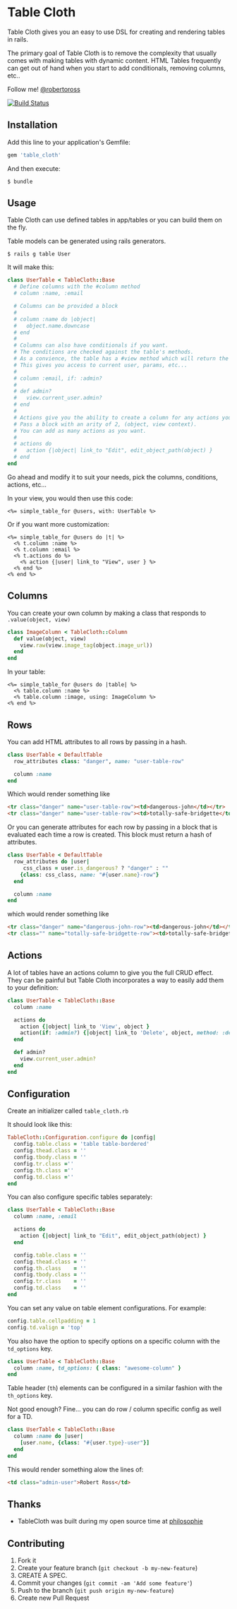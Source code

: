 # Table Cloth

Table Cloth gives you an easy to use DSL for creating and rendering tables in rails.

The primary goal of Table Cloth is to remove the complexity that usually comes with making tables with dynamic content.
HTML Tables frequently can get out of hand when you start to add conditionals, removing columns, etc..

Follow me! [@robertoross](http://twitter.com/robertoross)

[![Build Status](https://travis-ci.org/bobbytables/table_cloth.png)](https://travis-ci.org/bobbytables/table_cloth)

## Installation

Add this line to your application's Gemfile:

```ruby
gem 'table_cloth'
```

And then execute:

    $ bundle

## Usage

Table Cloth can use defined tables in app/tables or you can build them on the fly.


Table models can be generated using rails generators.

```
$ rails g table User
```

It will make this:

```ruby
class UserTable < TableCloth::Base
  # Define columns with the #column method
  # column :name, :email

  # Columns can be provided a block
  #
  # column :name do |object|
  #   object.name.downcase
  # end
  #
  # Columns can also have conditionals if you want.
  # The conditions are checked against the table's methods.
  # As a convience, the table has a #view method which will return the current view context.
  # This gives you access to current user, params, etc...
  #
  # column :email, if: :admin?
  #
  # def admin?
  #   view.current_user.admin?
  # end
  #
  # Actions give you the ability to create a column for any actions you'd like to provide.
  # Pass a block with an arity of 2, (object, view context).
  # You can add as many actions as you want.
  #
  # actions do
  #   action {|object| link_to "Edit", edit_object_path(object) }
  # end
end
```

Go ahead and modify it to suit your needs, pick the columns, conditions, actions, etc...

In your view, you would then use this code:

```erb
<%= simple_table_for @users, with: UserTable %>
```

Or if you want more customization:

```erb
<%= simple_table_for @users do |t| %>
  <% t.column :name %>
  <% t.column :email %>
  <% t.actions do %>
    <% action {|user| link_to "View", user } %>
  <% end %>
<% end %>
```

## Columns

You can create your own column by making a class that responds to ```.value(object, view)```

```ruby
class ImageColumn < TableCloth::Column
  def value(object, view)
    view.raw(view.image_tag(object.image_url))
  end
end
```

In your table:

```erb
<%= simple_table_for @users do |table| %>
  <% table.column :name %>
  <% table.column :image, using: ImageColumn %>
<% end %>
```

## Rows

You can add HTML attributes to all rows by passing in a hash.

```ruby
class UserTable < DefaultTable
  row_attributes class: "danger", name: "user-table-row"

  column :name
end
```
Which would render something like

```html
<tr class="danger" name="user-table-row"><td>dangerous-john</td></tr>
<tr class="danger" name="user-table-row"><td>totally-safe-bridgette</td></tr>
```

Or you can generate attributes for each row by passing in a block that is evaluated each time a row is created. This block must return a hash of attributes.

```ruby
class UserTable < DefaultTable
  row_attributes do |user|
     css_class = user.is_dangerous? ? "danger" : ""
    {class: css_class, name: "#{user.name}-row"}
  end

  column :name
end
```

which would render something like

```html
<tr class="danger" name="dangerous-john-row"><td>dangerous-john</td></tr>
<tr class="" name="totally-safe-bridgette-row"><td>totally-safe-bridgette</td></tr>
```

## Actions

A lot of tables have an actions column to give you the full CRUD effect. They can be painful but Table Cloth incorporates a way to easily add them to your definition:

```ruby
class UserTable < TableCloth::Base
  column :name

  actions do
    action {|object| link_to 'View', object }
    action(if: :admin?) {|object| link_to 'Delete', object, method: :delete }
  end

  def admin?
    view.current_user.admin?
  end
end
```


## Configuration

Create an initializer called ```table_cloth.rb```

It should look like this:

```ruby
TableCloth::Configuration.configure do |config|
  config.table.class = 'table table-bordered'
  config.thead.class = ''
  config.tbody.class = ''
  config.tr.class =''
  config.th.class =''
  config.td.class =''
end
```

You can also configure specific tables separately:

```ruby
class UserTable < TableCloth::Base
  column :name, :email

  actions do
    action {|object| link_to "Edit", edit_object_path(object) }
  end

  config.table.class = ''
  config.thead.class = ''
  config.th.class    = ''
  config.tbody.class = ''
  config.tr.class    = ''
  config.td.class    = ''
end
```

You can set any value on table element configurations. For example:

```ruby
config.table.cellpadding = 1
config.td.valign = 'top'
```

You also have the option to specify options on a specific column with the ```td_options``` key.

```ruby
class UserTable < TableCloth::Base
  column :name, td_options: { class: "awesome-column" }
end
```

Table header (```th```) elements can be configured in a similar fashion with the ```th_options``` key.

Not good enough? Fine... you can do row / column specific config as well for a TD.

```ruby
class UserTable < TableCloth::Base
  column :name do |user|
    [user.name, {class: "#{user.type}-user"}]
  end
end
```

This would render something alow the lines of:

```html
<td class="admin-user">Robert Ross</td>
```

## Thanks

- TableCloth was built during my open source time at [philosophie](http://gophilosophie.com)

## Contributing

1. Fork it
2. Create your feature branch (`git checkout -b my-new-feature`)
3. CREATE A SPEC.
4. Commit your changes (`git commit -am 'Add some feature'`)
5. Push to the branch (`git push origin my-new-feature`)
6. Create new Pull Request
